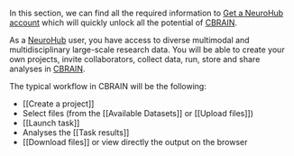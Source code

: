 In this section, we can find all the required information to [Get a NeuroHub account](https://github.com/neurohub/neurohub_documentation/wiki/1.1.Get-a-NeuroHub-account) which will quickly unlock all the potential of [CBRAIN](https://portal.cbrain.mcgill.ca/login).

As a [NeuroHub](https://neurohub.ca/) user, you have access to diverse multimodal and multidisciplinary large-scale research data. You will be able to create your own projects, invite collaborators, collect data, run, store and share analyses in [CBRAIN](https://cbrain.ca/).

The typical workflow in CBRAIN will be the following:

* [[Create a project]]
* Select files (from the [[Available Datasets]] or [[Upload files]]) 
* [[Launch task]] 
* Analyses the [[Task results]] 
* [[Download files]] or view directly the output on the browser 